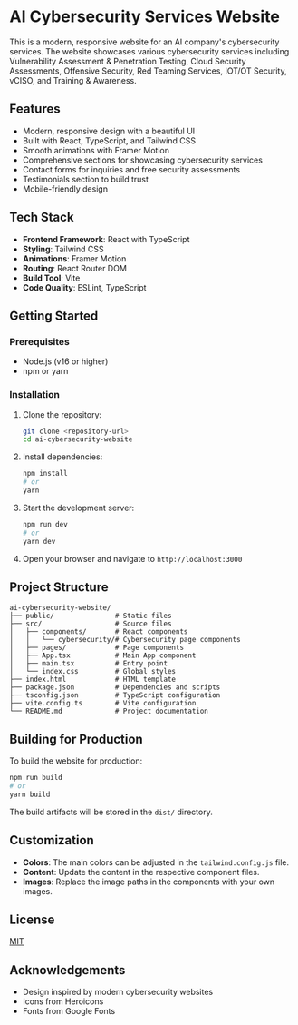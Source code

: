 # AI Cybersecurity Services Website

This is a modern, responsive website for an AI company's cybersecurity services. The website showcases various cybersecurity services including Vulnerability Assessment & Penetration Testing, Cloud Security Assessments, Offensive Security, Red Teaming Services, IOT/OT Security, vCISO, and Training & Awareness.

## Features

- Modern, responsive design with a beautiful UI
- Built with React, TypeScript, and Tailwind CSS
- Smooth animations with Framer Motion
- Comprehensive sections for showcasing cybersecurity services
- Contact forms for inquiries and free security assessments
- Testimonials section to build trust
- Mobile-friendly design

## Tech Stack

- **Frontend Framework**: React with TypeScript
- **Styling**: Tailwind CSS
- **Animations**: Framer Motion
- **Routing**: React Router DOM
- **Build Tool**: Vite
- **Code Quality**: ESLint, TypeScript

## Getting Started

### Prerequisites

- Node.js (v16 or higher)
- npm or yarn

### Installation

1. Clone the repository:
   ```bash
   git clone <repository-url>
   cd ai-cybersecurity-website
   ```

2. Install dependencies:
   ```bash
   npm install
   # or
   yarn
   ```

3. Start the development server:
   ```bash
   npm run dev
   # or
   yarn dev
   ```

4. Open your browser and navigate to `http://localhost:3000`

## Project Structure

```
ai-cybersecurity-website/
├── public/               # Static files
├── src/                  # Source files
│   ├── components/       # React components
│   │   └── cybersecurity/# Cybersecurity page components
│   ├── pages/            # Page components
│   ├── App.tsx           # Main App component
│   ├── main.tsx          # Entry point
│   └── index.css         # Global styles
├── index.html            # HTML template
├── package.json          # Dependencies and scripts
├── tsconfig.json         # TypeScript configuration
├── vite.config.ts        # Vite configuration
└── README.md             # Project documentation
```

## Building for Production

To build the website for production:

```bash
npm run build
# or
yarn build
```

The build artifacts will be stored in the `dist/` directory.

## Customization

- **Colors**: The main colors can be adjusted in the `tailwind.config.js` file.
- **Content**: Update the content in the respective component files.
- **Images**: Replace the image paths in the components with your own images.

## License

[MIT](LICENSE)

## Acknowledgements

- Design inspired by modern cybersecurity websites
- Icons from Heroicons
- Fonts from Google Fonts 